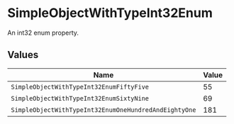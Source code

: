 # SimpleObjectWithTypeInt32Enum

An int32 enum property.


## Values

| Name                                                  | Value                                                 |
| ----------------------------------------------------- | ----------------------------------------------------- |
| `SimpleObjectWithTypeInt32EnumFiftyFive`              | 55                                                    |
| `SimpleObjectWithTypeInt32EnumSixtyNine`              | 69                                                    |
| `SimpleObjectWithTypeInt32EnumOneHundredAndEightyOne` | 181                                                   |